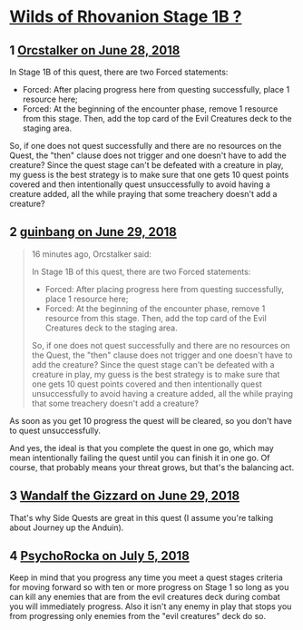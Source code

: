 # [Wilds of Rhovanion Stage 1B ?](https://community.fantasyflightgames.com/topic/278495-wilds-of-rhovanion-stage-1b/)

## 1 [Orcstalker on June 28, 2018](https://community.fantasyflightgames.com/topic/278495-wilds-of-rhovanion-stage-1b/?do=findComment&comment=3388997)

In Stage 1B of this quest, there are two Forced statements:

 * Forced: After placing progress here from questing successfully, place 1 resource here;
 * Forced: At the beginning of the encounter phase, remove 1 resource from this stage. Then, add the top card of the Evil Creatures deck to the staging area.

So, if one does not quest successfully and there are no resources on the Quest, the "then" clause does not trigger and one doesn't have to add the creature? Since the quest stage can't be defeated with a creature in play, my guess is the best strategy is to make sure that one gets 10 quest points covered and then intentionally quest unsuccessfully to avoid having a creature added, all the while praying that some treachery doesn't add a creature?

## 2 [guinbang on June 29, 2018](https://community.fantasyflightgames.com/topic/278495-wilds-of-rhovanion-stage-1b/?do=findComment&comment=3389021)

> 16 minutes ago, Orcstalker said:
> 
> In Stage 1B of this quest, there are two Forced statements:
> 
>  * Forced: After placing progress here from questing successfully, place 1 resource here;
>  * Forced: At the beginning of the encounter phase, remove 1 resource from this stage. Then, add the top card of the Evil Creatures deck to the staging area.
> 
> So, if one does not quest successfully and there are no resources on the Quest, the "then" clause does not trigger and one doesn't have to add the creature? Since the quest stage can't be defeated with a creature in play, my guess is the best strategy is to make sure that one gets 10 quest points covered and then intentionally quest unsuccessfully to avoid having a creature added, all the while praying that some treachery doesn't add a creature?

As soon as you get 10 progress the quest will be cleared, so you don't have to quest unsuccessfully.

And yes, the ideal is that you complete the quest in one go, which may mean intentionally failing the quest until you can finish it in one go. Of course, that probably means your threat grows, but that's the balancing act.

## 3 [Wandalf the Gizzard on June 29, 2018](https://community.fantasyflightgames.com/topic/278495-wilds-of-rhovanion-stage-1b/?do=findComment&comment=3389284)

That's why Side Quests are great in this quest (I assume you're talking about Journey up the Anduin).

## 4 [PsychoRocka on July 5, 2018](https://community.fantasyflightgames.com/topic/278495-wilds-of-rhovanion-stage-1b/?do=findComment&comment=3395322)

Keep in mind that you progress any time you meet a quest stages criteria for moving forward so with ten or more progress on Stage 1 so long as you can kill any enemies that are from the evil creatures deck during combat you will immediately progress. Also it isn't any enemy in play that stops you from progressing only enemies from the "evil creatures" deck do so.

